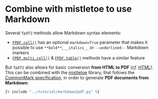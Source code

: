 # Combine with mistletoe to use Markdown

Several `fpdf2` methods allow Markdown syntax elements:

* [`FPDF.cell()`](https://py-pdf.github.io/fpdf2/fpdf/fpdf.html#fpdf.fpdf.FPDF.cell) has an optional `markdown=True` parameter that makes it possible to use `**bold**`, `__italics__` or `--underlined--` Markdown markers
* [`FPDF.multi_cell()`](https://py-pdf.github.io/fpdf2/fpdf/fpdf.html#fpdf.fpdf.FPDF.multi_cell) & [`FPDF.table()`](Tables.md) methods have a similar feature

But `fpdf2` also allows for basic conversion **from HTML to PDF** (_cf._ [HTML](HTML.md)).
This can be combined with the [mistletoe](https://pypi.org/project/kaleido/) library,
that follows the [CommonMark specification](https://spec.commonmark.org),
in order to generate **PDF documents from Markdown**:

```python
{% include "../tutorial/markdown2pdf.py" %}
```

<!-- Code blocks can also be rendered, but currently break mkdocs-include-markdown-plugin:

```python
msg = "This is some Python code in a fenced code block"
print(msg)
```

    msg = "This is some code in an indented code block"
    print(msg)
-->
